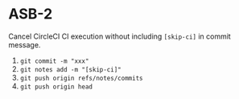 # ASB-2
  
Cancel CircleCI CI execution without including `[skip-ci]` in commit message.  
  

1. `git commit -m "xxx"`  
2. `git notes add -m "[skip-ci]"`  
3. `git push origin refs/notes/commits`
4. `git push origin head`
